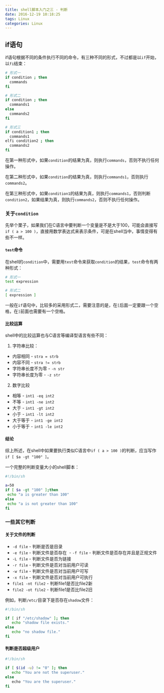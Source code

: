 ```yaml
---
title: shell脚本入门之三 - 判断
date: 2016-12-19 10:18:25
tags: Linux
categories: Linux
---
```


## if语句

if语句根据不同的条件执行不同的命令，有三种不同的形式，不过都是以`if`开始，以`fi`结束：

```bash
# 形式一
if condition ; then
  commands
fi

# 形式二
if condition ; then
  commands1
else
  commands2
fi

# 形式三
if condition1 ; then
  commands1
elfi condition2 ; then
  commands2
fi
```

在第一种形式中，如果`condition`的结果为真，则执行`commands`，否则不执行任何操作。

在第二种形式中，如果`condition`的结果为真，则执行`commands1`，否则执行`commands2`。

在第三种形式中，如果`condition1`的结果为真，则执行`commands1`，否则判断`condition2`，如果结果为真，则执行`commands2`，否则不执行任何操作。

### 关于`condition`

先举个栗子，如果我们在C语言中要判断一个变量是不是大于100，可能会直接写`if ( a > 100 )`，直接用数学表达式来表示条件，可是在shell当中，事情变得有些不一样。

#### `test`命令

在shell的`condition`中，需要用`test`命令来获取`condition`的结果，`test`命令有两种形式：

```bash
# 形式一
test expression

# 形式二
[ expression ]
```

一般在`if`语句中，比较多的采用形式二，需要注意的是，在`[`后面一定要跟一个空格，在`]`前面也需要有一个空格。

#### 比较运算

shell中的比较运算也与C语言等编译型语言有些不同：

1. 字符串比较：
 - 内容相同 - `stra = strb`
 - 内容不同 - `stra != strb`
 - 字符串长度不为零 - `-n str`
 - 字符串长度为零 - `-z str`
 
2. 数字比较
 - 相等 - `int1 -eq int2`
 - 不等 - `int1 -ne int2`
 - 大于 - `int1 -gt int2`
 - 小于 - `int1 -lt int2`
 - 大于等于 - `int1 -ge int2`
 - 小于等于 - `int1 -le int2`
 
 #### 结论
 
 综上所述，在shell中如果要执行类似C语言中`if ( a > 100 )`的判断，应当写作`if [ $a -gt "100" ]`。
 
 一个完整的判断变量大小的shell脚本：
 ```bash
 #!/bin/sh
 
 a=50
 if [ $a -gt "100" ];then
  echo "a is greater than 100"
 else
  echo "a is not greater than 100"
 fi
 ```
 
 ### 一些其它判断
 
 #### 关于文件的判断
 
  - `-d file` - 判断是否是目录
  - `-e file` - 判断文件是否存在
  - `-f file` - 判断文件是否存在并且是正规文件
  - `-L file` - 判断文件是否为链接
  - `-r file` - 判断文件是否对当前用户可读
  - `-w file` - 判断文件是否对当前用户可写
  - `-x file` - 判断文件是否对当前用户可执行
  - `file1 -nt file2` - 判断file1是否比file2新
  - `file2 -ot file2` - 判断file1是否比file2旧
 
 例如，判断`/etc/`目录下是否存在`shadow`文件：
 
 ```bash
 #!/bin/sh
 
 if [ if "/etc/shadow" ]; then
    echo "shadow file exists."
 else
    echo "no shadow file."
 fi
 ```
 
 #### 判断是否超级用户
 
 ```bash
 #!/bin/sh
 
 if [ $(id -u) != "0" ]; then
    echo "You are not the superuser."
 else
    echo "You are the superuser."
 fi
 ```
